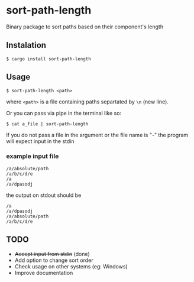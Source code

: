 # sort-path-length

Binary package to sort paths based on their component's length


## Instalation

`$ cargo install sort-path-length`

## Usage

`$ sort-path-length <path>`

where `<path>` is a file containing paths separtated by `\n` (new line).

Or you can pass via pipe in the terminal like so:

`$ cat a_file | sort-path-length`

If you do not pass a file in the argument or the file name is "-" the program will expect input in the stdin

### example input file

```
/a/absolute/path
/a/b/c/d/e
/a
/a/dpasodj
```

the output on stdout should be

```
/a
/a/dpasodj
/a/absolute/path
/a/b/c/d/e
```



## TODO

* ~~Accept input from stdin~~ (done)
* Add option to change sort order
* Check usage on other systems (eg: Windows)
* Improve documentation